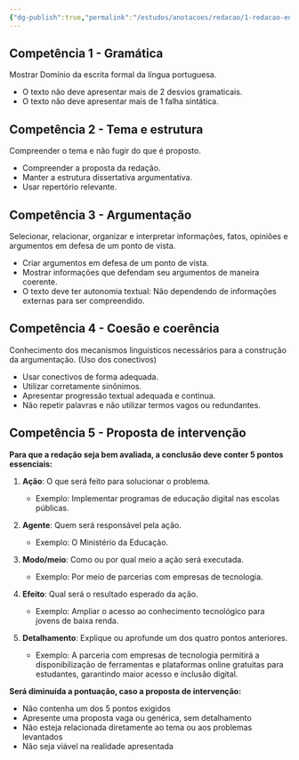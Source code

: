 ```yaml
---
{"dg-publish":true,"permalink":"/estudos/anotacoes/redacao/1-redacao-enem/1-2-competencias-da-redacao/"}
---
```


## Competência 1 - Gramática

Mostrar Domínio da escrita formal da língua portuguesa.

- O texto não deve apresentar mais de 2 desvios gramaticais.
- O texto não deve apresentar mais de 1 falha sintática.

## Competência 2 - Tema e estrutura

Compreender o tema e não fugir do que é proposto.

- Compreender a proposta da redação.
- Manter a estrutura dissertativa argumentativa.
- Usar repertório relevante.

## Competência 3 - Argumentação

Selecionar, relacionar, organizar e interpretar informações, fatos, opiniões e argumentos em defesa de um ponto de vista.

- Criar argumentos em defesa de um ponto de vista.
- Mostrar informações que defendam seu argumentos de maneira coerente.
- O texto deve ter autonomia textual: Não dependendo de informações externas para ser compreendido.

## Competência 4 - Coesão e coerência

Conhecimento dos mecanismos linguísticos necessários para a construção da argumentação. (Uso dos conectivos)

- Usar conectivos de forma adequada.
- Utilizar corretamente sinônimos.
- Apresentar progressão textual adequada e continua.
- Não repetir palavras e não utilizar termos vagos ou redundantes.

## Competência 5 - Proposta de intervenção

**Para que a redação seja bem avaliada, a conclusão deve conter 5 pontos essenciais:**

1. **Ação**: O que será feito para solucionar o problema.
   - Exemplo: Implementar programas de educação digital nas escolas públicas.

2. **Agente**: Quem será responsável pela ação.
   - Exemplo: O Ministério da Educação.

3. **Modo/meio**: Como ou por qual meio a ação será executada.
   - Exemplo: Por meio de parcerias com empresas de tecnologia.

4. **Efeito**: Qual será o resultado esperado da ação.
   - Exemplo: Ampliar o acesso ao conhecimento tecnológico para jovens de baixa renda.

5. **Detalhamento**: Explique ou aprofunde um dos quatro pontos anteriores.
   - Exemplo: A parceria com empresas de tecnologia permitirá a disponibilização de ferramentas e plataformas online gratuitas para estudantes, garantindo maior acesso e inclusão digital.

**Será diminuída a pontuação, caso a proposta de intervenção:**

- Não contenha um dos 5 pontos exigidos
- Apresente uma proposta vaga ou genérica, sem detalhamento
- Não esteja relacionada diretamente ao tema ou aos problemas levantados
- Não seja viável na realidade apresentada
